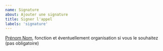 ```yaml
---
name: Signature
about: Ajouter une signature
title: Signer l'appel
labels: 'signature'
---
```


[Prénom Nom](https://web-ou-reseau-social), fonction et éventuellement organisation si vous le souhaitez (pas obligatoire)
